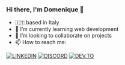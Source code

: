 ### Hi there, I'm Domenique 👋

<!--
**domssilva/domssilva** is a ✨ _special_ ✨ repository because its `README.md` (this file) appears on your GitHub profile.

Here are some ideas to get you started:

- 🔭 I’m currently working on ...
- 🌱 I’m currently learning ...
- 👯 I’m looking to collaborate on ...
- 🤔 I’m looking for help with ...
- 💬 Ask me about ...
- 📫 How to reach me: ...
- 😄 Pronouns: ...
- ⚡ Fun fact: ...
-->

- :it: based in Italy
- 🌱 I’m currently learning web development
- 👯 I’m looking to collaborate on projects
- 📫 How to reach me:

[![LINKEDIN](https://img.shields.io/badge/Linkedin-black?style=for-the-badge&logo=linkedin)](https://www.linkedin.com/in/domenique-silva/)
[![DISCORD](https://img.shields.io/badge/discord-black?style=for-the-badge&logo=discord)](https://discordapp.com/users/6727)
[![DEV.TO](https://img.shields.io/badge/DEV.TO-black?style=for-the-badge&logo=dev.to)](https://dev.to/domss)
